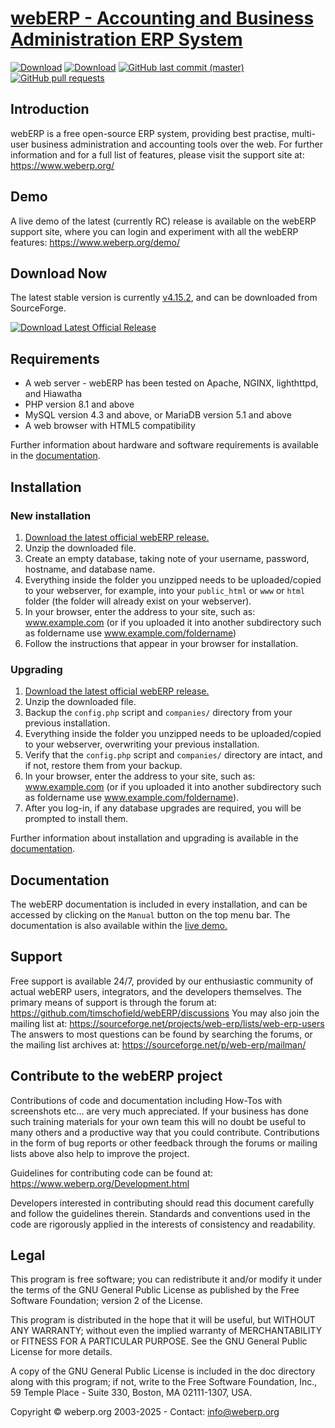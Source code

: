 # [webERP - Accounting and Business Administration ERP System](https://www.weberp.org/)

[![Download](https://img.shields.io/sourceforge/dm/web-erp.svg)](https://sourceforge.net/projects/web-erp/files/latest/download)
[![Download](https://img.shields.io/sourceforge/dt/web-erp.svg)](https://sourceforge.net/projects/web-erp/files/latest/download)
[![GitHub last commit (master)](https://img.shields.io/github/last-commit/timschofield/webERP/master.svg)](https://github.com/timschofield/webERP/commits/master/)
[![GitHub pull requests](https://img.shields.io/github/issues-pr-raw/timschofield/webERP.svg)](https://github.com/timschofield/webERP/pulls)

## Introduction

webERP is a free open-source ERP system, providing best practise, multi-user business administration and accounting tools
over the web. For further information and for a full list of features, please visit the support site at: https://www.weberp.org/

## Demo

A live demo of the latest (currently RC) release is available on the webERP support site, where you can login and experiment with all
the webERP features: https://www.weberp.org/demo/

## Download Now

The latest stable version is currently [v4.15.2](https://github.com/timschofield/webERP/releases/tag/v4.15.2), and can
be downloaded from SourceForge.

[![Download Latest Official Release](https://a.fsdn.com/con/app/sf-download-button)](http://sourceforge.net/projects/web-erp/files/latest/download)

## Requirements
- A web server - webERP has been tested on Apache, NGINX, lighthttpd, and Hiawatha
- PHP version 8.1 and above
- MySQL version 4.3 and above, or MariaDB version 5.1 and above
- A web browser with HTML5 compatibility

Further information about hardware and software requirements is available in the [documentation](https://www.weberp.org/Documentation.html).

## Installation

### New installation

1. [Download the latest official webERP release.](http://sourceforge.net/projects/web-erp/files/latest/download)
2. Unzip the downloaded file.
3. Create an empty database, taking note of your username, password, hostname, and database name.
4. Everything inside the folder you unzipped needs to be uploaded/copied to your webserver, for example, into your `public_html` or `www` or `html` folder (the folder will already exist on your webserver).
5. In your browser, enter the address to your site, such as: www.example.com (or if you uploaded it into another subdirectory such as foldername use www.example.com/foldername)
6. Follow the instructions that appear in your browser for installation.

### Upgrading

1. [Download the latest official webERP release.](http://sourceforge.net/projects/web-erp/files/latest/download)
2. Unzip the downloaded file.
3. Backup the `config.php` script and `companies/` directory from your previous installation.
4. Everything inside the folder you unzipped needs to be uploaded/copied to your webserver, overwriting your previous installation.
5. Verify that the `config.php` script and `companies/` directory are intact, and if not, restore them from your backup.
6. In your browser, enter the address to your site, such as: www.example.com (or if you uploaded it into another subdirectory such as foldername use www.example.com/foldername).
7. After you log-in, if any database upgrades are required, you will be prompted to install them.

Further information about installation and upgrading is available in the [documentation](https://www.weberp.org/demo/ManualContents.php?ViewTopic=GettingStarted).

## Documentation

The webERP documentation is included in every installation, and can be accessed by clicking on the `Manual` button on the
top menu bar. The documentation is also available within the [live demo.](https://www.weberp.org/demo/ManualContents.php)

## Support

Free support is available 24/7, provided by our enthusiastic community of actual webERP users, integrators, and the developers themselves.
The primary means of support is through the forum at: https://github.com/timschofield/webERP/discussions
You may also join the mailing list at: https://sourceforge.net/projects/web-erp/lists/web-erp-users
The answers to most questions can be found by searching the forums, or the mailing list archives at: https://sourceforge.net/p/web-erp/mailman/

## Contribute to the webERP project

Contributions of code and documentation including How-Tos with screenshots etc... are very much appreciated. If your business
has done such training materials for your own team this will no doubt be useful to many others and a productive way that
you could contribute. Contributions in the form of bug reports or other feedback through the forums or mailing lists above
also help to improve the project.

Guidelines for contributing code can be found at: https://www.weberp.org/Development.html

Developers interested in contributing should read this document carefully and follow the guidelines therein. Standards and
conventions used in the code are rigorously applied in the interests of consistency and readability.

## Legal

This program is free software; you can redistribute it and/or modify it under the terms of the GNU General Public License
as published by the Free Software Foundation; version 2 of the License.

This program is distributed in the hope that it will be useful, but WITHOUT ANY WARRANTY; without even the implied warranty
of MERCHANTABILITY or FITNESS FOR A PARTICULAR PURPOSE.  See the GNU General Public License for more details.

A copy of the GNU General Public License is included in the doc directory along with this program; if not, write to the
Free Software Foundation, Inc., 59 Temple Place - Suite 330, Boston, MA  02111-1307, USA.

Copyright © weberp.org 2003-2025 - Contact: info@weberp.org
